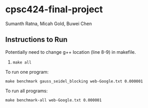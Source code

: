 # cpsc424-final-project

Sumanth Ratna, Micah Gold, Buwei Chen

## Instructions to Run

Potentially need to change g++ location (line 8-9) in makefile.

1. `make all`

To run one program:

`make benchmark gauss_seidel_blocking web-Google.txt 0.000001`

To run all programs:

`make benchmark-all web-Google.txt 0.000001`
